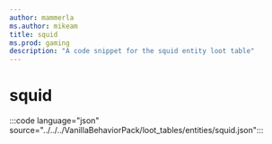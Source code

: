 ```yaml
---
author: mammerla
ms.author: mikeam
title: squid
ms.prod: gaming
description: "A code snippet for the squid entity loot table"
---
```


# squid

:::code language="json" source="../../../VanillaBehaviorPack/loot_tables/entities/squid.json":::
